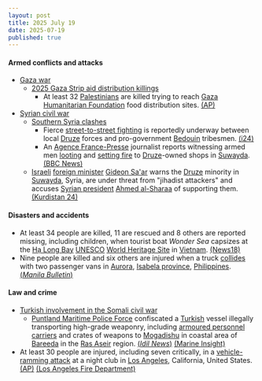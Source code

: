 ```yaml
---
layout: post
title: 2025 July 19
date: 2025-07-19
published: true
---
```



#### Armed conflicts and attacks

* [Gaza war](https://en.wikipedia.org/wiki/Gaza_war "Gaza war")
  * [2025 Gaza Strip aid distribution killings](https://en.wikipedia.org/wiki/2025_Gaza_Strip_aid_distribution_killings "2025 Gaza Strip aid distribution killings")
    * At least 32 [Palestinians](https://en.wikipedia.org/wiki/Palestinians "Palestinians") are killed trying to reach [Gaza Humanitarian Foundation](https://en.wikipedia.org/wiki/Gaza_Humanitarian_Foundation "Gaza Humanitarian Foundation") food distribution sites. [(AP)](https://apnews.com/article/israel-hamas-gaza-ghf-mideast-war-e3eead77195dc9c4dd07ac5fe640d00e)
* [Syrian civil war](https://en.wikipedia.org/wiki/Syrian_civil_war "Syrian civil war")
  * [Southern Syria clashes](https://en.wikipedia.org/wiki/Southern_Syria_clashes_%28July_2025%E2%80%93present%29 "Southern Syria clashes (July 2025–present)")
    * Fierce [street-to-street fighting](https://en.wikipedia.org/wiki/Urban_warfare "Urban warfare") is reportedly underway between local [Druze](https://en.wikipedia.org/wiki/Druze_in_Syria "Druze in Syria") forces and pro-government [Bedouin](https://en.wikipedia.org/wiki/Bedouin "Bedouin") tribesmen. [(i24)](https://www.i24news.tv/en/news/middle-east/levant-turkey/artc-fierce-fighting-on-ongoing-in-syria-s-suweida-despite-declarations-of-ceasefire)
    * An [Agence France-Presse](https://en.wikipedia.org/wiki/Agence_France-Presse "Agence France-Presse") journalist reports witnessing armed men [looting](https://en.wikipedia.org/wiki/Looting "Looting") and [setting fire](https://en.wikipedia.org/wiki/Arson "Arson") to [Druze](https://en.wikipedia.org/wiki/Druze "Druze")-owned shops in [Suwayda](https://en.wikipedia.org/wiki/Suwayda "Suwayda"). [(BBC News)](https://www.bbc.co.uk/news/articles/c0m87d4p9gvo)
  * [Israeli](https://en.wikipedia.org/wiki/Israel "Israel") [foreign minister](https://en.wikipedia.org/wiki/Ministry_of_Foreign_Affairs_%28Israel%29 "Ministry of Foreign Affairs (Israel)") [Gideon Sa'ar](https://en.wikipedia.org/wiki/Gideon_Sa%27ar "Gideon Sa'ar") warns the [Druze](https://en.wikipedia.org/wiki/Druze "Druze") minority in [Suwayda](https://en.wikipedia.org/wiki/Suwayda_Governorate "Suwayda Governorate"), Syria, are under threat from "jihadist attackers" and accuses [Syrian president](https://en.wikipedia.org/wiki/President_of_Syria "President of Syria") [Ahmed al-Sharaa](https://en.wikipedia.org/wiki/Ahmed_al-Sharaa "Ahmed al-Sharaa") of supporting them. [(Kurdistan 24)](https://www.kurdistan24.net/en/story/852708/israel-warns-minorities-in-grave-danger-under-new-syrian-leadership)

#### Disasters and accidents

* At least 34 people are killed, 11 are rescued and 8 others are reported missing, including children, when tourist boat *Wonder Sea* capsizes at the [Hạ Long Bay](https://en.wikipedia.org/wiki/H%E1%BA%A1_Long_Bay "Hạ Long Bay") [UNESCO](https://en.wikipedia.org/wiki/UNESCO "UNESCO") [World Heritage Site](https://en.wikipedia.org/wiki/World_Heritage_Site "World Heritage Site") in [Vietnam](https://en.wikipedia.org/wiki/Vietnam "Vietnam"). [(News18)](https://www.news18.com/world/at-least-34-killed-children-among-tourists-missing-as-boat-capsizes-in-vietnams-ha-long-bay-ws-l-9451165.html)
* Nine people are killed and six others are injured when a truck [collides](https://en.wikipedia.org/wiki/Traffic_collision "Traffic collision") with two passenger vans in [Aurora](https://en.wikipedia.org/wiki/Aurora%2C_Isabela "Aurora, Isabela"), [Isabela province](https://en.wikipedia.org/wiki/Isabela_%28province%29 "Isabela (province)"), [Philippines](https://en.wikipedia.org/wiki/Philippines "Philippines"). [(*Manila Bulletin*)](https://mb.com.ph/2025/07/19/8-killed-4-injured-in-3-vehicle-crash-in-isabela)

#### Law and crime

* [Turkish involvement in the Somali civil war](https://en.wikipedia.org/wiki/Turkish_involvement_in_the_Somali_civil_war "Turkish involvement in the Somali civil war")
  * [Puntland Maritime Police Force](https://en.wikipedia.org/wiki/Puntland_Maritime_Police_Force "Puntland Maritime Police Force") confiscated a [Turkish](https://en.wikipedia.org/wiki/Turkey "Turkey") vessel illegally transporting high-grade weaponry, including [armoured personnel carriers](https://en.wikipedia.org/wiki/Armoured_personnel_carriers "Armoured personnel carriers") and crates of weapons to [Mogadishu](https://en.wikipedia.org/wiki/Mogadishu "Mogadishu") in coastal area of [Bareeda](https://en.wikipedia.org/wiki/Bareeda_District "Bareeda District") in the [Ras Aseir](https://en.wikipedia.org/wiki/Ras_Aseir "Ras Aseir") region. [(*Idil News*)](https://www.idilnews.com/turkish-weapons-smuggling-plot-to-mogadishu-foiled-by-puntland-marine-force/?preview=true) [(Marine Insight)](https://www.marineinsight.com/shipping-news/puntland-intercepts-cargo-ship-carrying-weapons-to-mogadishu/)
* At least 30 people are injured, including seven critically, in a [vehicle-ramming attack](https://en.wikipedia.org/wiki/Vehicle-ramming_attack "Vehicle-ramming attack") at a night club in [Los Angeles](https://en.wikipedia.org/wiki/Los_Angeles "Los Angeles"), California, United States. [(AP)](https://apnews.com/article/los-angeles-car-into-crowd-east-hollywood-74109553b3f12ded236dc4e2d72c919b) [(Los Angeles Fire Department)](https://lafd.org/alert/updated-traffic-multiple-patients-07192025-inc0120)
